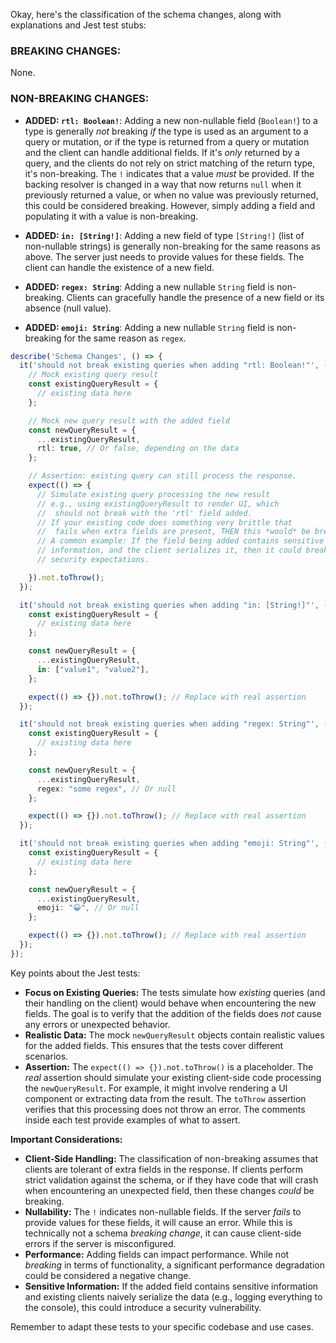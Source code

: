 Okay, here's the classification of the schema changes, along with explanations and Jest test stubs:

### BREAKING CHANGES:

None.

### NON-BREAKING CHANGES:

-   **ADDED: `rtl: Boolean!`**:  Adding a new non-nullable field (`Boolean!`) to a type is generally *not* breaking *if* the type is used as an argument to a query or mutation, or if the type is returned from a query or mutation and the client can handle additional fields.  If it's *only* returned by a query, and the clients do not rely on strict matching of the return type, it's non-breaking. The `!` indicates that a value *must* be provided. If the backing resolver is changed in a way that now returns `null` when it previously returned a value, or when no value was previously returned, this could be considered breaking. However, simply adding a field and populating it with a value is non-breaking.

-   **ADDED: `in: [String!]`**: Adding a new field of type `[String!]` (list of non-nullable strings) is generally non-breaking for the same reasons as above. The server just needs to provide values for these fields. The client can handle the existence of a new field.

-   **ADDED: `regex: String`**: Adding a new nullable `String` field is non-breaking. Clients can gracefully handle the presence of a new field or its absence (null value).

-   **ADDED: `emoji: String`**:  Adding a new nullable `String` field is non-breaking for the same reason as `regex`.

```typescript
describe('Schema Changes', () => {
  it('should not break existing queries when adding "rtl: Boolean!"', () => {
    // Mock existing query result
    const existingQueryResult = {
      // existing data here
    };

    // Mock new query result with the added field
    const newQueryResult = {
      ...existingQueryResult,
      rtl: true, // Or false, depending on the data
    };

    // Assertion: existing query can still process the response.
    expect(() => {
      // Simulate existing query processing the new result
      // e.g., using existingQueryResult to render UI, which
      //  should not break with the 'rtl' field added.
      // If your existing code does something very brittle that
      //  fails when extra fields are present, THEN this *would* be breaking.
      // A common example: If the field being added contains sensitive
      // information, and the client serializes it, then it could break
      // security expectations.

    }).not.toThrow();
  });

  it('should not break existing queries when adding "in: [String!]"', () => {
    const existingQueryResult = {
      // existing data here
    };

    const newQueryResult = {
      ...existingQueryResult,
      in: ["value1", "value2"],
    };

    expect(() => {}).not.toThrow(); // Replace with real assertion
  });

  it('should not break existing queries when adding "regex: String"', () => {
    const existingQueryResult = {
      // existing data here
    };

    const newQueryResult = {
      ...existingQueryResult,
      regex: "some regex", // Or null
    };

    expect(() => {}).not.toThrow(); // Replace with real assertion
  });

  it('should not break existing queries when adding "emoji: String"', () => {
    const existingQueryResult = {
      // existing data here
    };

    const newQueryResult = {
      ...existingQueryResult,
      emoji: "😀", // Or null
    };

    expect(() => {}).not.toThrow(); // Replace with real assertion
  });
});
```

Key points about the Jest tests:

*   **Focus on Existing Queries:** The tests simulate how *existing* queries (and their handling on the client) would behave when encountering the new fields. The goal is to verify that the addition of the fields does *not* cause any errors or unexpected behavior.
*   **Realistic Data:** The mock `newQueryResult` objects contain realistic values for the added fields. This ensures that the tests cover different scenarios.
*   **Assertion:**  The `expect(() => {}).not.toThrow()` is a placeholder.  The *real* assertion should simulate your existing client-side code processing the `newQueryResult`. For example, it might involve rendering a UI component or extracting data from the result. The `toThrow` assertion verifies that this processing does not throw an error.  The comments inside each test provide examples of what to assert.

**Important Considerations:**

*   **Client-Side Handling:**  The classification of non-breaking assumes that clients are tolerant of extra fields in the response.  If clients perform strict validation against the schema, or if they have code that will crash when encountering an unexpected field, then these changes *could* be breaking.
*   **Nullability:**  The `!` indicates non-nullable fields.  If the server *fails* to provide values for these fields, it will cause an error. While this is technically not a schema *breaking change*, it can cause client-side errors if the server is misconfigured.
*   **Performance:** Adding fields can impact performance. While not *breaking* in terms of functionality, a significant performance degradation could be considered a negative change.
*   **Sensitive Information:** If the added field contains sensitive information and existing clients naively serialize the data (e.g., logging everything to the console), this could introduce a security vulnerability.

Remember to adapt these tests to your specific codebase and use cases.

